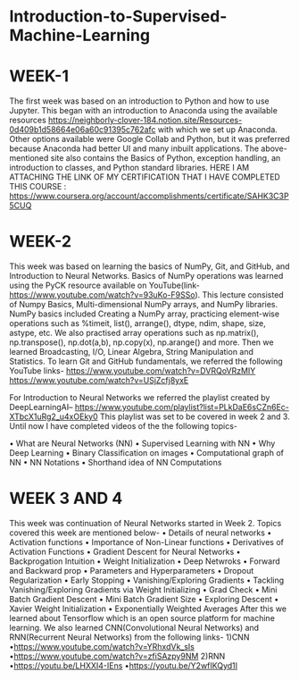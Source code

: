 # Introduction-to-Supervised-Machine-Learning
# WEEK-1 
The first week was based on an introduction to Python and how to use Jupyter. This began with an introduction to Anaconda using the available resources 
https://neighborly-clover-184.notion.site/Resources-0d409b1d58664e06a60c91395c762afc with which we set up Anaconda. Other options available were Google Collab and Python, but it was preferred because Anaconda had better UI and many inbuilt applications.
The above-mentioned site also contains the Basics of Python, exception handling, an introduction to classes, and Python standard libraries.
HERE I AM ATTACHING THE LINK OF MY  CERTIFICATION THAT I HAVE COMPLETED THIS COURSE : https://www.coursera.org/account/accomplishments/certificate/SAHK3C3P5CUQ

# WEEK-2 
This week was based on learning the basics of NumPy, Git, and GitHub, and Introduction to Neural Networks.
Basics of NumPy operations was learned using the PyCK resource available on YouTube(link- https://www.youtube.com/watch?v=93uKo-F9SSo). This lecture consisted of Numpy Basics, Multi-dimensional NumPy arrays, and NumPy libraries.
NumPy basics included Creating a NumPy array, practicing element-wise operations such as %timeit, list(), arrange(), dtype, ndim, shape, size, astype, etc. We also practised array operations such as np.matrix(), np.transpose(), np.dot(a,b), np.copy(x), np.arange() and more.
Then we learned Broadcasting, I/O, Linear Algebra, String Manipulation and Statistics.
To learn Git and GitHub fundamentals, we referred the following YouTube links-
https://www.youtube.com/watch?v=DVRQoVRzMIY
https://www.youtube.com/watch?v=USjZcfj8yxE

For Introduction to Neural Networks we referred the playlist created by DeepLearningAI–
https://www.youtube.com/playlist?list=PLkDaE6sCZn6Ec-XTbcX1uRg2_u4xOEky0
This playlist was set to be covered in week 2 and 3.
Until now I have completed videos of the the following topics-

• What are Neural Networks (NN)
• Supervised Learning with NN
• Why Deep Learning
• Binary Classification on images
• Computational graph of NN
• NN Notations
• Shorthand idea of NN Computations

# WEEK 3 AND 4 
This week was continuation of Neural Networks started in Week 2.
Topics covered this week are mentioned below-
• Details of neural networks
• Activation functions
• Importance of Non-Linear functions
• Derivatives of Activation Functions
• Gradient Descent for Neural Networks
• Backprogation Intuition
• Weight Initialization
• Deep Netwroks
• Forward and Backward prop
• Parameters and Hyperparameters
• Dropout Regularization
• Early Stopping
• Vanishing/Exploring Gradients
• Tackling Vanishing/Exploring Gradients via Weight Initializing
• Grad Check
• Mini Batch Gradient Descent
• Mini Batch Gradient Size
• Exploring Descent
• Xavier Weight Initialization
• Exponentially Weighted Averages
After this we learned about Tensorflow which is an open source platform for machine learning.
We also learned CNN(Convolutional Neural Networks) and RNN(Recurrent Neural Networks) from the following links-
1)CNN
•https://www.youtube.com/watch?v=YRhxdVk_sIs
•https://www.youtube.com/watch?v=zfiSAzpy9NM
2)RNN
•https://youtu.be/LHXXI4-IEns
•https://youtu.be/Y2wfIKQyd1I
